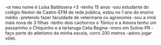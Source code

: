 -oi meu nome é Luísa Baldissera <3
-tenho 15 anos
-sou estudante do colégio Nestor de Castro-EFM de rede pública, estou no 1 ano do ensino médio
-pretendo fazer faculdade de veterinaria ou agronomia
-sou a irmã mais nova de 3 filhas
-tenho dois cachorros o Tônico e a Amora tenho um passarinho o Chiquinho e a tartaruga Celia Regina
-moro em Sulina-PR
-faço parte do atletismo da minha escola, corro 200 metros
-adoro jogar vôlei.
